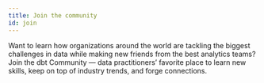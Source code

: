 ```yaml
---
title: Join the community
id: join
---
```


<section className="community-home">

Want to learn how organizations around the world are tackling the biggest challenges in data while making new friends from the best analytics teams? Join the dbt Community — data practitioners’ favorite place to learn new skills, keep on top of industry trends, and forge connections.

<div className="grid--3-col">

<Card
    title="Join us on Slack"
    body="Follow the pulse of the dbt Community! Chat with other practitioners in your city, country or worldwide about data work, tech stacks, or simply share a killer meme."
link="https://www.getdbt.com/community/join-the-community/"
    icon="slack"
/>

<Card
    title="Community Forum"
    body="Have a question about how to do something in dbt? Hop into the Community Forum and work with others to create long lived community knowledge."
    lin="community/forum"
    icon="discussion"
/>

<Card
    title="How to contribute"
    body="Want to get involved? This is the place! Learn how to contribute to our open source repositories, write for the blog, speak at a meetup and more."
    link="community/contribute" icon="writing"
/>

<Card
    title="Open source projects"
    body="From dbt Core to developer tools and more - we’re committed to supporting a vibrant open source ecosystem."
    link="community/resources/oss-projects"
    icon="folder"
/>

<Card
    title="Upcoming events"
    body="Nothing beats the energy of a meetup or a live event. Whether it's in-person Meetups in your local area, Coalesce – the annual Analytics Engineering Conference – or online Office Hours there are options for everyone."
    link="community/events"
    icon="calendar" />

<Card
    title="Watch past events"
    body="Get a taste for the energy of our live events, get inspired, or prepare for an upcoming event by watching recordings from our YouTube archives."
    link="https://www.youtube.com/playlist?list=PL0QYlrC86xQl1DGKBopQZiZ6tSqrMlD2M"
    icon="star"
/>

</div>
</section>
